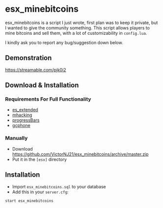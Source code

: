 # esx_minebitcoins

esx_minebitcoins is a script I just wrote, first plan was to keep it private, but I wanted to give the community something.
This script allows players to mine bitcoins and sell them, with a lot of customizability in ```config.lua```.

I kindly ask you to report any bug/suggestion down below.

## Demonstration
https://streamable.com/pjk0i2

## Download & Installation

### Requirements For Full Functionality
- [es_extended](https://github.com/esx-framework/es_extended)
- [mhacking](https://github.com/GHMatti/FiveM-Scripts)
- [progressBars](https://github.com/EthanPeacock/progressBars)
- [gcphone](https://github.com/N3MTV/gcphone)

### Manually
- Download https://github.com/VictorNJ21/esx_minebitcoins/archive/master.zip
- Put it in the ```[esx]``` directory

## Installation
- Import ```esx_minebitcoins.sql``` to your database
- Add this in your ```server.cfg```:
```
start esx_minebitcoins
```

